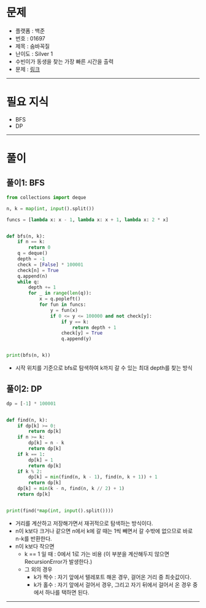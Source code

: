# 문제
- 플랫폼 : 백준
- 번호 : 01697
- 제목 : 숨바꼭질
- 난이도 : Silver 1
- 수빈이가 동생을 찾는 가장 빠른 시간을 출력
- 문제 : <a href="https://www.acmicpc.net/problem/1697" target="_blank">링크</a>

---

# 필요 지식
- BFS
- DP

---

# 풀이
## 풀이1: BFS
```python
from collections import deque

n, k = map(int, input().split())

funcs = [lambda x: x - 1, lambda x: x + 1, lambda x: 2 * x]


def bfs(n, k):
    if n == k:
        return 0
    q = deque()
    depth = -1
    check = [False] * 100001
    check[n] = True
    q.append(n)
    while q:
        depth += 1
        for _ in range(len(q)):
            x = q.popleft()
            for fun in funcs:
                y = fun(x)
                if 0 <= y <= 100000 and not check[y]:
                    if y == k:
                        return depth + 1
                    check[y] = True
                    q.append(y)


print(bfs(n, k))
```
- 시작 위치를 기준으로 bfs로 탐색하여 k까지 갈 수 있는 최대 depth를 찾는 방식

## 풀이2: DP
```python
dp = [-1] * 100001


def find(n, k):
    if dp[k] >= 0:
        return dp[k]
    if n >= k:
        dp[k] = n - k
        return dp[k]
    if k == 1:
        dp[k] = 1
        return dp[k]
    if k % 2:
        dp[k] = min(find(n, k - 1), find(n, k + 1)) + 1
        return dp[k]
    dp[k] = min(k - n, find(n, k // 2) + 1)
    return dp[k]


print(find(*map(int, input().split())))
```
- 거리를 계산하고 저장해가면서 재귀적으로 탐색하는 방식이다.
- n이 k보다 크거나 같으면 n에서 k에 갈 때는 1씩 빼면서 갈 수밖에 없으므로 바로 n-k를 반환한다.
- n이 k보다 작으면
  - k == 1 일 때 : 0에서 1로 가는 비용 (이 부분을 계산해두지 않으면 RecursionError가 발생한다.)
  - 그 외의 경우
    - k가 짝수 : 자기 앞에서 텔레포트 해온 경우, 걸어온 거리 중 최솟값이다.
    - k가 홀수 : 자기 앞에서 걸어서 경우, 그리고 자기 뒤에서 걸어서 온 경우 중에서 하나를 택하면 된다.

---
